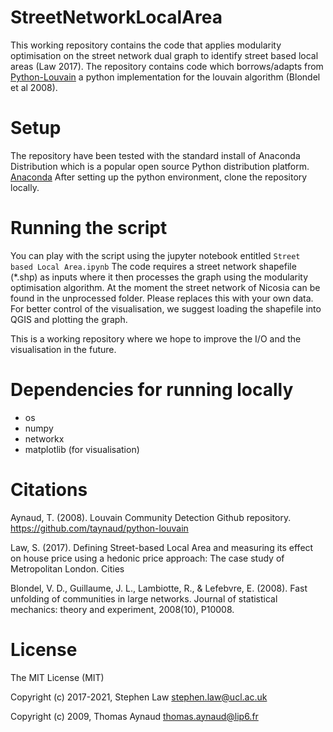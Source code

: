 # StreetNetworkLocalArea 
This working repository contains the code that applies modularity optimisation on the street network dual graph to identify street based local areas (Law 2017). The repository contains code which borrows/adapts from [Python-Louvain](https://github.com/taynaud/python-louvain)  a python implementation for the louvain algorithm (Blondel et al 2008). 

# Setup 
The repository have been tested with the standard install of Anaconda Distribution which is a popular open source Python distribution platform. [Anaconda](https://docs.anaconda.com/anaconda/install/index.html)
After setting up the python environment, clone the repository locally.

# Running the script
You can play with the script using the jupyter notebook entitled ```Street based Local Area.ipynb```
The code requires a street network shapefile (*.shp) as inputs where it then processes the graph using the modularity optimisation algorithm. At the moment the street network of Nicosia can be found in the unprocessed folder. Please replaces this with your own data. For better control of the visualisation, we suggest loading the shapefile into QGIS and plotting the graph. 

This is a working repository where we hope to improve the I/O and the visualisation in the future.

# Dependencies for running locally
* os
* numpy
* networkx
* matplotlib (for visualisation)

# Citations
Aynaud, T. (2008). Louvain Community Detection Github repository. https://github.com/taynaud/python-louvain 

Law, S. (2017). Defining Street-based Local Area and measuring its effect on house price using a hedonic price approach: The case study of Metropolitan London. Cities

Blondel, V. D., Guillaume, J. L., Lambiotte, R., & Lefebvre, E. (2008). Fast unfolding of communities in large networks. Journal of statistical mechanics: theory and experiment, 2008(10), P10008.

# License

The MIT License (MIT)

Copyright (c) 2017-2021, Stephen Law <stephen.law@ucl.ac.uk>

Copyright (c) 2009, Thomas Aynaud <thomas.aynaud@lip6.fr>
